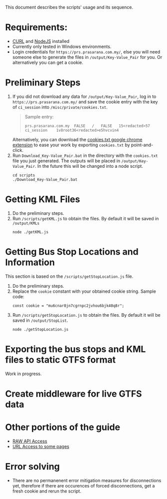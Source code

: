 This document describes the scripts' usage and its sequence.

# Requirements:
- [CURL](https://curl.haxx.se/) and [NodeJS](https://nodejs.org/en/) installed
- Currently only tested in Windows environments.
- Login credentials for `https://prs.prasarana.com.my/`, else you will need someone else to generate the files in `/output/Key-Value_Pair` for you. Or alternatively you can get a cookie.

# Preliminary Steps
1. If you did not download any data for `/output/Key-Value_Pair`, log in to `https://prs.prasarana.com.my/` and save the cookie entry with the key of `ci_session` into `/misc/private/cookies.txt`.
    > Sample entry:
    > ```
    > prs.prasarana.com.my	FALSE	/	FALSE	15<redacted>57	ci_session	  1v8root36<redacted>e5hvcvin4
    > ```
    Alternatively, you can download the [cookies.txt google chrome extension](https://chrome.google.com/webstore/detail/cookiestxt/njabckikapfpffapmjgojcnbfjonfjfg) to ease your work by exporting `cookies.txt` by point-and-click.
1. Run `Download_Key-Value_Pair.bat` in the directory with the `cookies.txt` file you just generated. The outputs will be placed in `/output/Key-Value_Pair`. In the future this will be changed into a node script.
    ```
    cd scripts
    ./Download_Key-Value_Pair.bat
    ```

# Getting KML Files
1. Do the preliminary steps.
1. Run `/scripts/getKML.js` to obtain the files. By default it will be saved in `/output/KMLs`
    ```
    node ./getKML.js
    ```

# Getting Bus Stop Locations and Information
This section is based on the `/scripts/getStopLocation.js` file.  
1. Do the preliminary steps.
1. Replace the `cookie` constant with your obtained cookie string.
    Sample code:
    ```
    const cookie = "mu6cnar8jn7cgrnpc2jvhou6bjk40q8r";
    ```
1. Run `/scripts/getStopLocation.js` to obtain the files. By default it will be saved in `/output/StopList`.
    ```
    node ./getStopLocation.js
    ```

# Exporting the bus stops and KML files to static GTFS format
Work in progress. 

# Create middleware for live GTFS data

# Other portions of the guide
- [RAW API Access](./guides/API-Access.md)
- [URL Access to some pages](./guides/URL-Access.md)

# Error solving
- There are no permanenent error mitigation measures for disconnections yet, therefore if there are occurences of forced disconnections, get a fresh cookie and rerun the script.